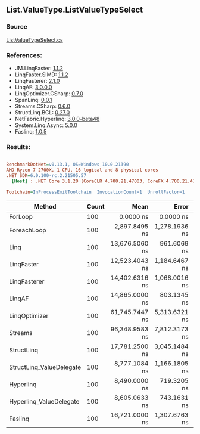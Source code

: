 ﻿## List.ValueType.ListValueTypeSelect

### Source
[ListValueTypeSelect.cs](../LinqBenchmarks/List/ValueType/ListValueTypeSelect.cs)

### References:
- JM.LinqFaster: [1.1.2](https://www.nuget.org/packages/JM.LinqFaster/1.1.2)
- LinqFaster.SIMD: [1.1.2](https://www.nuget.org/packages/LinqFaster.SIMD/1.0.3)
- LinqFasterer: [2.1.0](https://www.nuget.org/packages/LinqFasterer/2.1.0)
- LinqAF: [3.0.0.0](https://www.nuget.org/packages/LinqAF/3.0.0.0)
- LinqOptimizer.CSharp: [0.7.0](https://www.nuget.org/packages/LinqOptimizer.CSharp/0.7.0)
- SpanLinq: [0.0.1](https://www.nuget.org/packages/SpanLinq/0.0.1)
- Streams.CSharp: [0.6.0](https://www.nuget.org/packages/Streams.CSharp/0.6.0)
- StructLinq.BCL: [0.27.0](https://www.nuget.org/packages/StructLinq/0.27.0)
- NetFabric.Hyperlinq: [3.0.0-beta48](https://www.nuget.org/packages/NetFabric.Hyperlinq/3.0.0-beta48)
- System.Linq.Async: [5.0.0](https://www.nuget.org/packages/System.Linq.Async/5.0.0)
- Faslinq: [1.0.5](https://www.nuget.org/packages/Faslinq/1.0.5)

### Results:
``` ini

BenchmarkDotNet=v0.13.1, OS=Windows 10.0.21390
AMD Ryzen 7 2700X, 1 CPU, 16 logical and 8 physical cores
.NET SDK=6.0.100-rc.2.21505.57
  [Host] : .NET Core 3.1.20 (CoreCLR 4.700.21.47003, CoreFX 4.700.21.47101), X64 RyuJIT DEBUG  [AttachedDebugger]

Toolchain=InProcessEmitToolchain  InvocationCount=1  UnrollFactor=1  

```
|                   Method | Count |           Mean |         Error |         StdDev |         Median | Ratio | RatioSD | Allocated |
|------------------------- |------ |---------------:|--------------:|---------------:|---------------:|------:|--------:|----------:|
|                  ForLoop |   100 |      0.0000 ns |     0.0000 ns |      0.0000 ns |      0.0000 ns |     ? |       ? |      48 B |
|              ForeachLoop |   100 |  2,897.8495 ns | 1,278.1936 ns |  3,626.0224 ns |  1,100.0000 ns |     ? |       ? |      48 B |
|                     Linq |   100 | 13,676.5060 ns |   961.6069 ns |  2,566.7235 ns | 13,150.0000 ns |     ? |       ? |     280 B |
|               LinqFaster |   100 | 12,523.4043 ns | 1,184.6467 ns |  3,379.8637 ns | 11,050.0000 ns |     ? |       ? |   6,456 B |
|             LinqFasterer |   100 | 14,402.6316 ns | 1,068.0016 ns |  2,718.4051 ns | 13,700.0000 ns |     ? |       ? |  12,880 B |
|                   LinqAF |   100 | 14,865.0000 ns |   803.1345 ns |  2,101.6630 ns | 14,100.0000 ns |     ? |       ? |     144 B |
|            LinqOptimizer |   100 | 61,745.7447 ns | 5,313.6321 ns | 15,160.0913 ns | 54,750.0000 ns |     ? |       ? | 138,424 B |
|                  Streams |   100 | 96,348.9583 ns | 7,812.3173 ns | 22,540.3217 ns | 88,600.0000 ns |     ? |       ? |     944 B |
|               StructLinq |   100 | 17,781.2500 ns | 3,045.1484 ns |  8,785.9495 ns | 13,550.0000 ns |     ? |       ? |      40 B |
| StructLinq_ValueDelegate |   100 |  8,777.1084 ns | 1,166.1805 ns |  3,112.7717 ns |  7,700.0000 ns |     ? |       ? |      48 B |
|                Hyperlinq |   100 |  8,490.0000 ns |   719.3205 ns |  1,882.3363 ns |  7,900.0000 ns |     ? |       ? |      48 B |
|  Hyperlinq_ValueDelegate |   100 |  8,605.0633 ns |   743.1631 ns |  1,931.5796 ns |  8,000.0000 ns |     ? |       ? |      96 B |
|                  Faslinq |   100 | 16,721.0000 ns | 1,307.6763 ns |  3,855.7132 ns | 15,550.0000 ns |     ? |       ? |  16,304 B |
